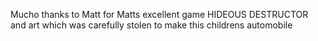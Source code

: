 Mucho thanks to Matt for Matts excellent game HIDEOUS DESTRUCTOR and art which was carefully stolen to make this childrens automobile
